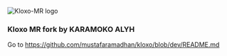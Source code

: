 ![Kloxo-MR logo](https://github.com/mustafaramadhan/kloxo/blob/dev/kloxo-mr_big.png)

### Kloxo MR fork by KARAMOKO ALYH


Go to https://github.com/mustafaramadhan/kloxo/blob/dev/README.md
